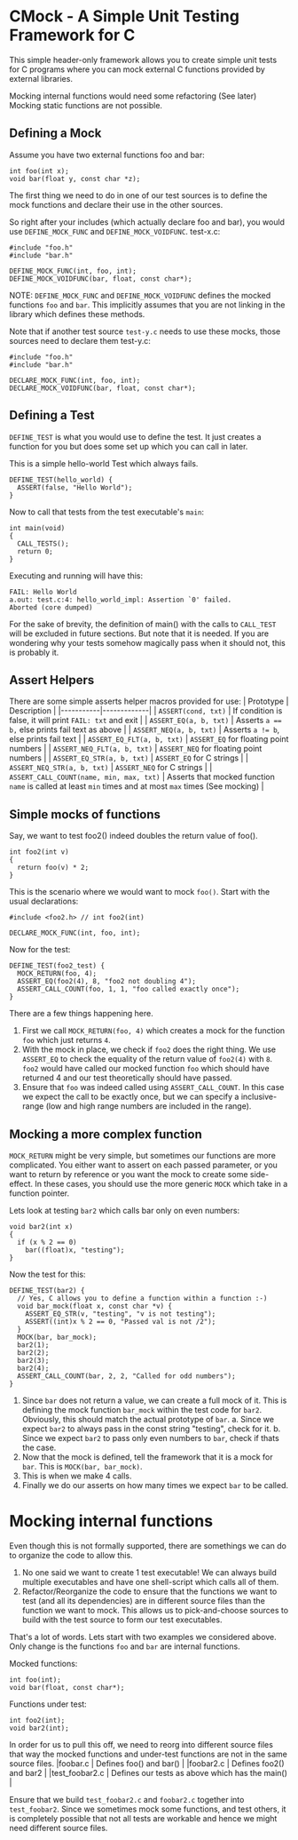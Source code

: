 # CMock - A Simple Unit Testing Framework for C

This simple header-only framework allows you to create simple
unit tests for C programs where you can mock external C functions
provided by external libraries.

Mocking internal functions would need some refactoring (See later)
Mocking static functions are not possible.

## Defining a Mock

Assume you have two external functions foo and bar:
```
int foo(int x);
void bar(float y, const char *z);
```
The first thing we need to do in one of our test sources is to define
the mock functions and declare their use in the other sources.

So right after your includes (which actually declare foo and bar),
you would use `DEFINE_MOCK_FUNC` and `DEFINE_MOCK_VOIDFUNC`.
test-x.c:
```
#include "foo.h"
#include "bar.h"

DEFINE_MOCK_FUNC(int, foo, int);
DEFINE_MOCK_VOIDFUNC(bar, float, const char*);
```

NOTE: `DEFINE_MOCK_FUNC` and `DEFINE_MOCK_VOIDFUNC`
defines the mocked functions `foo` and `bar`. This implicitly assumes
that you are not linking in the library which defines these methods.

Note that if another test source `test-y.c` needs to use these mocks,
those sources need to declare them
test-y.c:
```
#include "foo.h"
#include "bar.h"

DECLARE_MOCK_FUNC(int, foo, int);
DECLARE_MOCK_VOIDFUNC(bar, float, const char*);
```

## Defining a Test

`DEFINE_TEST` is what you would use to define the test. It just creates
a function for you but does some set up which you can call in later.

This is a simple hello-world Test which always fails.
```
DEFINE_TEST(hello_world) {
  ASSERT(false, "Hello World");
}
```

Now to call that tests from the test executable's `main`:
```
int main(void)
{
  CALL_TESTS();
  return 0;
}

```
Executing and running will have this:
```
FAIL: Hello World
a.out: test.c:4: hello_world_impl: Assertion `0' failed.
Aborted (core dumped)
```
For the sake of brevity, the definition of main() with the calls to
`CALL_TEST` will be excluded in future sections. But note that it is
needed. If you are wondering why your tests somehow magically pass when
it should not, this is probably it.

## Assert Helpers

There are some simple asserts helper macros provided for use:
| Prototype | Description |
|-----------|-------------|
| `ASSERT(cond, txt)` | If condition is false, it will print `FAIL: txt` and exit |
| `ASSERT_EQ(a, b, txt)` | Asserts `a == b,` else prints fail text as above |
| `ASSERT_NEQ(a, b, txt)` | Asserts `a != b`, else prints fail text |
| `ASSERT_EQ_FLT(a, b, txt)` | `ASSERT_EQ` for floating point numbers |
| `ASSERT_NEQ_FLT(a, b, txt)` | `ASSERT_NEQ` for floating point numbers |
| `ASSERT_EQ_STR(a, b, txt)` | `ASSERT_EQ` for C strings |
| `ASSERT_NEQ_STR(a, b, txt)` | `ASSERT_NEQ` for C strings |
| `ASSERT_CALL_COUNT(name, min, max, txt)` | Asserts that mocked function `name` is called at least `min` times and at most `max` times (See mocking) |

## Simple mocks of functions

Say, we want to test foo2() indeed doubles the return value of foo().
```
int foo2(int v)
{
  return foo(v) * 2;
}
```
This is the scenario where we would want to mock `foo()`. Start with the usual
declarations:
```
#include <foo2.h> // int foo2(int)

DECLARE_MOCK_FUNC(int, foo, int);
```

Now for the test:
```
DEFINE_TEST(foo2_test) {
  MOCK_RETURN(foo, 4);
  ASSERT_EQ(foo2(4), 8, "foo2 not doubling 4");
  ASSERT_CALL_COUNT(foo, 1, 1, "foo called exactly once");
}
```
There are a few things happening here.
1. First we call `MOCK_RETURN(foo, 4)` which creates a mock for the function `foo` which just returns `4`.
2. With the mock in place, we check if `foo2` does the right thing. We use `ASSERT_EQ` to check the equality of the return value of `foo2(4)` with `8`. `foo2` would have called our mocked function `foo` which should have returned 4 and our test theoretically should have passed.
3. Ensure that `foo` was indeed called using `ASSERT_CALL_COUNT`. In this case we expect the call to be exactly once, but we can specify a inclusive-range (low and high range numbers are included in the range).

## Mocking a more complex function

`MOCK_RETURN` might be very simple, but sometimes our functions are more complicated. You either want to assert on each passed parameter, or you want to return by reference or you want the mock to create some side-effect. In these cases, you should use the more generic `MOCK` which take in a function pointer.

Lets look at testing `bar2` which calls bar only on even numbers:
```
void bar2(int x)
{
  if (x % 2 == 0)
    bar((float)x, "testing");
}
```

Now the test for this:
```
DEFINE_TEST(bar2) {
  // Yes, C allows you to define a function within a function :-)
  void bar_mock(float x, const char *v) {
    ASSERT_EQ_STR(v, "testing", "v is not testing");
    ASSERT((int)x % 2 == 0, "Passed val is not /2");
  }
  MOCK(bar, bar_mock);
  bar2(1);
  bar2(2);
  bar2(3);
  bar2(4);
  ASSERT_CALL_COUNT(bar, 2, 2, "Called for odd numbers");
}
```
1. Since `bar` does not return a value, we can create a full mock of it. This is defining the mock function `bar_mock` within the test code for `bar2`. Obviously, this should match the actual prototype of `bar`.
  a. Since we expect `bar2` to always pass in the const string "testing", check for it.
  b. Since we expect `bar2` to pass only even numbers to `bar`, check if thats the case.
2. Now that the mock is defined, tell the framework that it is a mock for `bar`. This is `MOCK(bar, bar_mock)`.
3. This is when we make 4 calls.
4. Finally we do our asserts on how many times we expect `bar` to be called.

# Mocking internal functions

Even though this is not formally supported, there are somethings we can do to organize the code to allow this.
1. No one said we want to create 1 test executable! We can always build multiple executables and have one shell-script which calls all of them.
2. Refactor/Reorganize the code to ensure that the functions we want to test (and all its dependencies) are in different source files than the function we want to mock. This allows us to pick-and-choose sources to build with the test source to form our test executables.

That's a lot of words. Lets start with two examples we considered above. Only change is the functions `foo` and `bar` are internal functions.

Mocked functions:
```
int foo(int);
void bar(float, const char*);
```

Functions under test:
```
int foo2(int);
void bar2(int);
```

In order for us to pull this off, we need to reorg into different source files that way the mocked functions and under-test functions are not in the same source files.
|foobar.c | Defines foo() and bar() |
|foobar2.c | Defines foo2() and bar2 |
|test_foobar2.c | Defines our tests as above which has the main() |

Ensure that we build `test_foobar2.c` and `foobar2.c` together into `test_foobar2`. Since we sometimes mock some functions, and test others, it is completely possible that not all tests are workable and hence we might need different source files.
